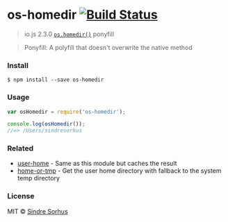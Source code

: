 # os-homedir [![Build Status](https://travis-ci.org/sindresorhus/os-homedir.svg?branch=master)](https://travis-ci.org/sindresorhus/os-homedir)

> io.js 2.3.0 [`os.homedir()`](https://iojs.org/api/os.html#os_os_homedir) ponyfill

> Ponyfill: A polyfill that doesn't overwrite the native method


###  Install

```
$ npm install --save os-homedir
```


###  Usage

```js
var osHomedir = require('os-homedir');

console.log(osHomedir());
//=> /Users/sindresorhus
```


###  Related

- [user-home](https://github.com/sindresorhus/user-home) - Same as this module but caches the result
- [home-or-tmp](https://github.com/sindresorhus/home-or-tmp) - Get the user home directory with fallback to the system temp directory


###  License

MIT © [Sindre Sorhus](http://sindresorhus.com)
